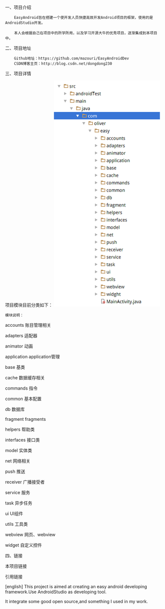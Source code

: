 一、项目介绍

        EasyAndroid旨在搭建一个使开发人员快捷高效开发Android项目的框架，使用的是AndroidStudio开发。
        
        本人会根据自己在项目中的所学所用，以及学习开源大牛的优秀项目，逐渐集成到本项目中。

二、项目地址

        Github地址：https://github.com/mazouri/EasyAndroidDev
        CSDN博客主页：http://blog.csdn.net/dongdong230

三、项目详情

项目模块目前分类如下：
![](https://github.com/mazouri/EasyAndroidDev/blob/master/pictures/EasyAndroidDev_frame.png)



    模块说明：
accounts 账目管理相关

adapters 适配器 

animator 动画 

application application管理

base 基类

cache 数据缓存相关

commands 指令

common 基本配置

db 数据库

fragment fragments

helpers 帮助类

interfaces 接口类

model 实体类

net 网络相关

push 推送

receiver 广播接受者

service 服务

task 异步任务

ui UI组件

utils 工具类

webview 网页、webview

widget 自定义控件

四、链接

本项目链接

引用链接

[english]
This project is aimed at creating an easy android developing framework.Use AndroidStudio as developing tool.

It integrate some good open source,and something I used in my work.
